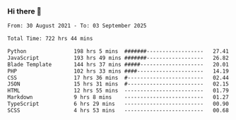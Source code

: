 ### Hi there 👋

<!--
**dominoto/dominoto** is a ✨ _special_ ✨ repository because its `README.md` (this file) appears on your GitHub profile.

Here are some ideas to get you started:

- 🔭 I’m currently working on ...
- 🌱 I’m currently learning ...
- 👯 I’m looking to collaborate on ...
- 🤔 I’m looking for help with ...
- 💬 Ask me about ...
- 📫 How to reach me: ...
- 😄 Pronouns: ...
- ⚡ Fun fact: ...
-->
<!--START_SECTION:waka-->

```txt
From: 30 August 2021 - To: 03 September 2025

Total Time: 722 hrs 44 mins

Python               198 hrs 5 mins  #######------------------   27.41 %
JavaScript           193 hrs 49 mins #######------------------   26.82 %
Blade Template       144 hrs 37 mins #####--------------------   20.01 %
PHP                  102 hrs 33 mins ####---------------------   14.19 %
CSS                  17 hrs 36 mins  #------------------------   02.44 %
JSON                 15 hrs 31 mins  #------------------------   02.15 %
HTML                 12 hrs 55 mins  -------------------------   01.79 %
Markdown             9 hrs 8 mins    -------------------------   01.27 %
TypeScript           6 hrs 29 mins   -------------------------   00.90 %
SCSS                 4 hrs 53 mins   -------------------------   00.68 %
```

<!--END_SECTION:waka-->
